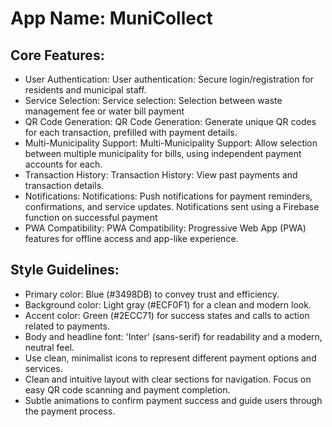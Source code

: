 # **App Name**: MuniCollect

## Core Features:

- User Authentication: User authentication: Secure login/registration for residents and municipal staff.
- Service Selection: Service selection: Selection between waste management fee or water bill payment
- QR Code Generation: QR Code Generation: Generate unique QR codes for each transaction, prefilled with payment details.
- Multi-Municipality Support: Multi-Municipality Support: Allow selection between multiple municipality for bills, using independent payment accounts for each.
- Transaction History: Transaction History: View past payments and transaction details.
- Notifications: Notifications: Push notifications for payment reminders, confirmations, and service updates. Notifications sent using a Firebase function on successful payment
- PWA Compatibility: PWA Compatibility: Progressive Web App (PWA) features for offline access and app-like experience.

## Style Guidelines:

- Primary color: Blue (#3498DB) to convey trust and efficiency.
- Background color: Light gray (#ECF0F1) for a clean and modern look.
- Accent color: Green (#2ECC71) for success states and calls to action related to payments.
- Body and headline font: 'Inter' (sans-serif) for readability and a modern, neutral feel.
- Use clean, minimalist icons to represent different payment options and services.
- Clean and intuitive layout with clear sections for navigation. Focus on easy QR code scanning and payment completion.
- Subtle animations to confirm payment success and guide users through the payment process.